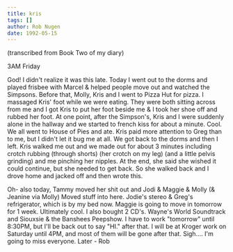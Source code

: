 ```yaml
---
title: kris
tags: []
author: Rob Nugen
date: 1992-05-15
---
```


<p class=note>(transcribed from Book Two of my diary)

<p class=date>3AM Friday

<p>God! I didn't realize it was this late.  Today I went out to the
dorms and played frisbee with Marcel & helped people move out and
watched the Simpsons.  Before that, Molly, Kris and I went to Pizza
Hut for pizza. I massaged Kris' foot while we were eating.  They were
both sitting across from me and I got Kris to put her foot beside me
& I took her shoe off and rubbed her foot.  At one point, after the
Simpson's, Kris and I were suddenly alone in the hallway and we
started to french kiss for about a minute.  Cool.  We all went to
House of Pies and ate.  Kris paid more attention to Greg than to me,
but I didn't let it bug me at all.  We got back to the dorms and then
I left.  Kris walked me out and we made out for about 3 minutes
including crotch rubbing (through shorts) (her crotch on my leg) (and
a little pelvis grinding) and me pinching her nipples.  At the end,
she said she wished it could continue, but she needed to get back.  So
she walked back and I drove home and jacked off and then wrote this.

<p>Oh- also today, Tammy moved her shit out and Jodi & Maggie & Molly
(& Jeanine via Molly) Moved stuff into here.  Jodie's stereo & Greg's
refrigerator, which is by my bed now.  Maggie is going to move in
tomorrow for 1 week.  Ultimately cool.  I also bought 2 CD's.  Wayne's
World Soundtrack and Siouxsie & the Banshees Peepshow.  I have to work
"tomorrow" until 8:30PM, but I'll be back out to say "HI." after that.
I will be at Kroger work on Saturday until 4PM, and most of them will
be gone after that.  Sigh.... I'm going to miss everyone.  Later - Rob
